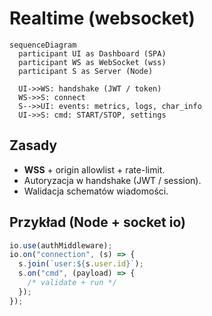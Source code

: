 # Realtime (websocket)

```mermaid
sequenceDiagram
  participant UI as Dashboard (SPA)
  participant WS as WebSocket (wss)
  participant S as Server (Node)

  UI->>WS: handshake (JWT / token)
  WS->>S: connect
  S-->>UI: events: metrics, logs, char_info
  UI->>S: cmd: START/STOP, settings

```
## Zasady

- **WSS** + origin allowlist + rate-limit.
- Autoryzacja w handshake (JWT / session).
- Walidacja schematów wiadomości.
## Przykład (Node + socket io)

```ts
io.use(authMiddleware);
io.on("connection", (s) => {
  s.join(`user:${s.user.id}`);
  s.on("cmd", (payload) => {
    /* validate + run */
  });
});
```
